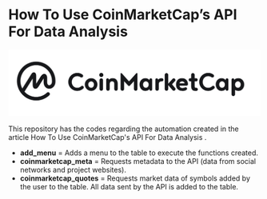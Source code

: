 # How To Use CoinMarketCap’s API For Data Analysis

![alt text](https://github.com/HenriqueMaltez/Get_CoinMarketCap_Data/blob/main/CMC.png?raw=true/960x576)

This repository has the codes regarding the automation created in the article How To Use CoinMarketCap's API For Data Analysis <linkd from the article>.

* **add_menu** = Adds a menu to the table to execute the functions created.
* **coinmarketcap_meta** = Requests metadata to the API (data from social networks and project websites).
* **coinmarketcap_quotes** = Requests market data of symbols added by the user to the table. All data sent by the API is added to the table.

